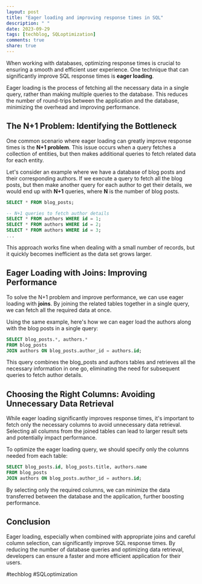 ```yaml
---
layout: post
title: "Eager loading and improving response times in SQL"
description: " "
date: 2023-09-29
tags: [techblog, SQLoptimization]
comments: true
share: true
---
```


When working with databases, optimizing response times is crucial to ensuring a smooth and efficient user experience. One technique that can significantly improve SQL response times is **eager loading**.

Eager loading is the process of fetching all the necessary data in a single query, rather than making multiple queries to the database. This reduces the number of round-trips between the application and the database, minimizing the overhead and improving performance.

## The N+1 Problem: Identifying the Bottleneck

One common scenario where eager loading can greatly improve response times is the **N+1 problem**. This issue occurs when a query fetches a collection of entities, but then makes additional queries to fetch related data for each entity.

Let's consider an example where we have a database of blog posts and their corresponding authors. If we execute a query to fetch all the blog posts, but then make another query for each author to get their details, we would end up with **N+1** queries, where **N** is the number of blog posts.

```sql
SELECT * FROM blog_posts;

-- N+1 queries to fetch author details
SELECT * FROM authors WHERE id = 1;
SELECT * FROM authors WHERE id = 2;
SELECT * FROM authors WHERE id = 3;
...
```

This approach works fine when dealing with a small number of records, but it quickly becomes inefficient as the data set grows larger.

## Eager Loading with Joins: Improving Performance

To solve the N+1 problem and improve performance, we can use eager loading with **joins**. By joining the related tables together in a single query, we can fetch all the required data at once.

Using the same example, here's how we can eager load the authors along with the blog posts in a single query:

```sql
SELECT blog_posts.*, authors.*
FROM blog_posts
JOIN authors ON blog_posts.author_id = authors.id;
```

This query combines the blog_posts and authors tables and retrieves all the necessary information in one go, eliminating the need for subsequent queries to fetch author details.

## Choosing the Right Columns: Avoiding Unnecessary Data Retrieval

While eager loading significantly improves response times, it's important to fetch only the necessary columns to avoid unnecessary data retrieval. Selecting all columns from the joined tables can lead to larger result sets and potentially impact performance.

To optimize the eager loading query, we should specify only the columns needed from each table:

```sql
SELECT blog_posts.id, blog_posts.title, authors.name
FROM blog_posts
JOIN authors ON blog_posts.author_id = authors.id;
```

By selecting only the required columns, we can minimize the data transferred between the database and the application, further boosting performance.

## Conclusion

Eager loading, especially when combined with appropriate joins and careful column selection, can significantly improve SQL response times. By reducing the number of database queries and optimizing data retrieval, developers can ensure a faster and more efficient application for their users.

#techblog #SQLoptimization